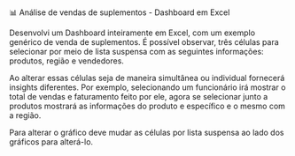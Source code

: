 📊 Análise de vendas de suplementos - Dashboard em Excel 


Desenvolvi um Dashboard inteiramente em Excel, com um exemplo genérico de venda de suplementos. É possível observar, três células para selecionar por meio de lista suspensa com as seguintes informações: produtos, região e vendedores. 


Ao alterar essas células seja de maneira simultânea ou individual fornecerá insights diferentes. Por exemplo, selecionando um funcionário irá mostrar o total de vendas e faturamento feito por ele, agora se selecionar junto a produtos mostrará as informações do produto e específico e o mesmo com a região. 


Para alterar o gráfico deve mudar as células por lista suspensa ao lado dos gráficos para alterá-lo.
